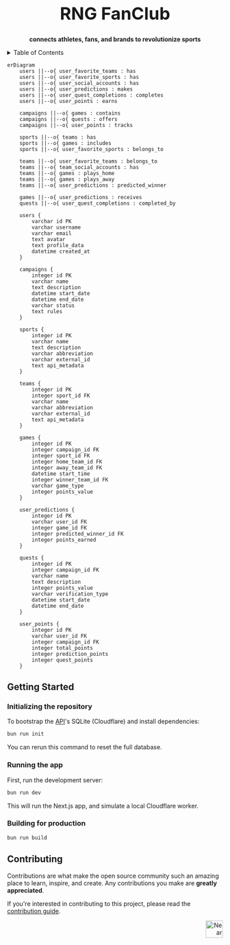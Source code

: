 <!-- markdownlint-disable MD014 -->
<!-- markdownlint-disable MD033 -->
<!-- markdownlint-disable MD041 -->
<!-- markdownlint-disable MD029 -->

<div align="center">

<h1 style="font-size: 2.5rem; font-weight: bold;">RNG FanClub</h1>

  <p>
    <strong>connects athletes, fans, and brands to revolutionize sports</strong>
  </p>

</div>

<details>
  <summary>Table of Contents</summary>

- [Getting Started](#getting-started)
  - [Initializing the repository](#initializing-the-repository)
  - [Running the app](#running-the-app)
  - [Building for production](#building-for-production)
- [Contributing](#contributing)

</details>

```mermaid
erDiagram
    users ||--o{ user_favorite_teams : has
    users ||--o{ user_favorite_sports : has
    users ||--o{ user_social_accounts : has
    users ||--o{ user_predictions : makes
    users ||--o{ user_quest_completions : completes
    users ||--o{ user_points : earns

    campaigns ||--o{ games : contains
    campaigns ||--o{ quests : offers
    campaigns ||--o{ user_points : tracks

    sports ||--o{ teams : has
    sports ||--o{ games : includes
    sports ||--o{ user_favorite_sports : belongs_to

    teams ||--o{ user_favorite_teams : belongs_to
    teams ||--o{ team_social_accounts : has
    teams ||--o{ games : plays_home
    teams ||--o{ games : plays_away
    teams ||--o{ user_predictions : predicted_winner

    games ||--o{ user_predictions : receives
    quests ||--o{ user_quest_completions : completed_by

    users {
        varchar id PK
        varchar username
        varchar email
        text avatar
        text profile_data
        datetime created_at
    }

    campaigns {
        integer id PK
        varchar name
        text description
        datetime start_date
        datetime end_date
        varchar status
        text rules
    }

    sports {
        integer id PK
        varchar name
        text description
        varchar abbreviation
        varchar external_id
        text api_metadata
    }

    teams {
        integer id PK
        integer sport_id FK
        varchar name
        varchar abbreviation
        varchar external_id
        text api_metadata
    }

    games {
        integer id PK
        integer campaign_id FK
        integer sport_id FK
        integer home_team_id FK
        integer away_team_id FK
        datetime start_time
        integer winner_team_id FK
        varchar game_type
        integer points_value
    }

    user_predictions {
        integer id PK
        varchar user_id FK
        integer game_id FK
        integer predicted_winner_id FK
        integer points_earned
    }

    quests {
        integer id PK
        integer campaign_id FK
        varchar name
        text description
        integer points_value
        varchar verification_type
        datetime start_date
        datetime end_date
    }

    user_points {
        integer id PK
        varchar user_id FK
        integer campaign_id FK
        integer total_points
        integer prediction_points
        integer quest_points
    }
```

## Getting Started

### Initializing the repository

To bootstrap the [API](./apps/api)'s SQLite (Cloudflare) and install dependencies:

```bash
bun run init
```

You can rerun this command to reset the full database.

### Running the app

First, run the development server:

```bash
bun run dev
```

This will run the Next.js app, and simulate a local Cloudflare worker.

### Building for production

```bash
bun run build
```

## Contributing

Contributions are what make the open source community such an amazing place to learn, inspire, and create. Any contributions you make are **greatly appreciated**.

If you're interested in contributing to this project, please read the [contribution guide](./CONTRIBUTING).

<div align="right">
<a href="https://nearbuilders.org" target="_blank">
<img
  src="https://builders.mypinata.cloud/ipfs/QmWt1Nm47rypXFEamgeuadkvZendaUvAkcgJ3vtYf1rBFj"
  alt="Near Builders"
  height="40"
/>
</a>
</div>
